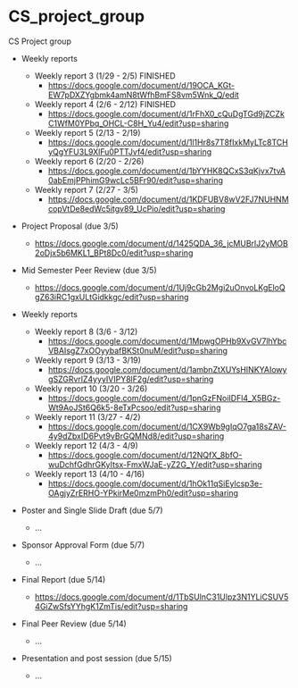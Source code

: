 # CS_project_group
CS Project group

  - Weekly reports
    - Weekly report 3 (1/29 - 2/5) FINISHED
      - https://docs.google.com/document/d/19OCA_KGt-EW7pDXZYgbmk4amN8tWfhBmFS8vm5Wnk_Q/edit
    - Weekly report 4 (2/6 - 2/12) FINISHED
      - https://docs.google.com/document/d/1rFhX0_cQuDgTGd9jZCZkC1WfM0YPbq_OHCL-C8H_Yu4/edit?usp=sharing
    - Weekly report 5 (2/13 - 2/19)
      - https://docs.google.com/document/d/1l1Hr8s7T8fIxkMyLTc8TCHyQgYFU3L9XlFu0PTTJvf4/edit?usp=sharing
    - Weekly report 6 (2/20 - 2/26)
      - https://docs.google.com/document/d/1bYYHK8QCxS3qKjvx7tvA0abEmjPPhimG9wcLc5BFr90/edit?usp=sharing
    - Weekly report 7 (2/27 - 3/5)
      - https://docs.google.com/document/d/1KDFUBV8wV2FJ7NUHNMcopVtDe8edWc5itgv89_UcPio/edit?usp=sharing
      
  - Project Proposal (due 3/5)
      - https://docs.google.com/document/d/1425QDA_36_jcMUBrlJ2yMOB2oDjx5b6MKL1_BPt8Dc0/edit?usp=sharing
  
  - Mid Semester Peer Review (due 3/5)
      - https://docs.google.com/document/d/1Uj9cGb2Mgi2uOnvoLKgEloQgZ63iRC1gxULtGidkkgc/edit?usp=sharing
      
  - Weekly reports
    - Weekly report 8 (3/6 - 3/12)
      - https://docs.google.com/document/d/1MpwgOPHb9XvGV7lhYbcVBAIsgZ7xOOyybafBKSt0nuM/edit?usp=sharing
    - Weekly report 9 (3/13 - 3/19)
      - https://docs.google.com/document/d/1ambnZtXUYsHINKYAIowygSZGRvrlZ4yyyIVIPY8lF2g/edit?usp=sharing
    - Weekly report 10 (3/20 - 3/26)
      - https://docs.google.com/document/d/1pnGzFNoiIDFl4_X5BGz-Wt9AoJSt6Q6k5-8eTxPcsoo/edit?usp=sharing
    - Weekly report 11 (3/27 - 4/2)
      - https://docs.google.com/document/d/1CX9Wb9gIqO7ga18sZAV-4y9dZbxID6Pvt9vBrGQMNd8/edit?usp=sharing
    - Weekly report 12 (4/3 - 4/9)
      - https://docs.google.com/document/d/12NQfX_8bfO-wuDchfGdhrGKyItsx-FmxWJaE-yZ2G_Y/edit?usp=sharing
    - Weekly report 13 (4/10 - 4/16)
      - https://docs.google.com/document/d/1hOk11qSiEylcsp3e-OAgjyZrERHO-YPkirMe0mzmPh0/edit?usp=sharing
  
  - Poster and Single Slide Draft (due 5/7)
      - ...
  
  - Sponsor Approval Form (due 5/7)
      - ...
  
  - Final Report (due 5/14)
      - https://docs.google.com/document/d/1TbSUlnC31Ulpz3N1YLiCSUV54GiZwSfsYYhgK1ZmTis/edit?usp=sharing
  
  - Final Peer Review (due 5/14)
      - ...
  
  - Presentation and post session (due 5/15)
      - ...
      


